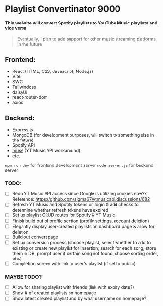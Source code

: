 # Playlist Convertinator 9000

#### This website will convert Spotify playlists to YouTube Music playlists and vice versa

> Eventually, I plan to add support for other music streaming platforms in the future

## Frontend:

- React (HTML, CSS, Javascript, Node.js)
- Vite
- SWC
- Tailwindcss
- [daisyUI](https://daisyui.com)
- react-router-dom
- axios

## Backend:
- Express.js
- MongoDB (for development purposes, will switch to something else in the future)
- Spotify API
- [muse](https://github.com/vixalien/muse) (YT Music API workaround)
- etc.

`npm run dev` for frontend development server
`node server.js` for backend server

### TODO:
- [ ] Redo YT Music API access since Google is utilizing cookies now?? Reference: https://github.com/sigma67/ytmusicapi/discussions/682
- [ ] Refresh YT Music and Spotify tokens on login & add checks to determine whether refresh tokens have expired
- [ ] Set up playlist CRUD routes for Spotify & YT Music
- [ ] Finish build out of profile section (profile settings, account deletion)
- [ ] Elegantly display user-created playlists on dashboard page & allow for deletion
- [ ] Build out convert page
- [ ] Set up conversion process (choose playlist, select whether to add to existing or create new playlist for insertion, search for each song, store them in DB, prompt user if certain song not found, choose sorting order, etc.)
- [ ] Completion screen with link to user's playlist (if set to public)

### MAYBE TODO?
- [ ] Allow for sharing playlist with friends (link with expiry date?)
- [ ] Show # of created playlists on homepage
- [ ] Show latest created playlist and by what username on homepage?
